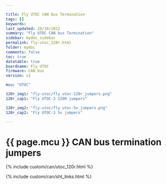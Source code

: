 ```yaml
---

title: Fly UTOC CAN bus Termination
tags: []
keywords: 
last_updated: 20/10/2022
summary: "Fly UTOC CAN bus Termination"
sidebar: mydoc_sidebar
permalink: fly-utoc_120r.html
folder: mydoc
comments: false
toc: true
datatable: true
boardname: Fly UTOC
firmware: CAN bus
version: v1

mcu: "UTOC"

120r_img1: "fly-utoc/fly_utoc-120r_jumpers.png"
120r_cap1: "Fly UTOC-3 120R jumpers"

120r_img2: "fly-utoc/fly_utoc-5v_jumpers.png"
120r_cap2: "Fly UTOC-3 5v jumpers"

---
```

# {{ page.mcu }} CAN bus termination jumpers

{% include custom/can/utoc_120r.html %}

{% include custom/can/sht_links.html %}